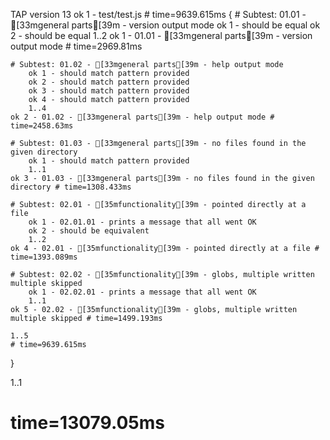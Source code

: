 TAP version 13
ok 1 - test/test.js # time=9639.615ms {
    # Subtest: 01.01 - [33mgeneral parts[39m - version output mode
        ok 1 - should be equal
        ok 2 - should be equal
        1..2
    ok 1 - 01.01 - [33mgeneral parts[39m - version output mode # time=2969.81ms
    
    # Subtest: 01.02 - [33mgeneral parts[39m - help output mode
        ok 1 - should match pattern provided
        ok 2 - should match pattern provided
        ok 3 - should match pattern provided
        ok 4 - should match pattern provided
        1..4
    ok 2 - 01.02 - [33mgeneral parts[39m - help output mode # time=2458.63ms
    
    # Subtest: 01.03 - [33mgeneral parts[39m - no files found in the given directory
        ok 1 - should match pattern provided
        1..1
    ok 3 - 01.03 - [33mgeneral parts[39m - no files found in the given directory # time=1308.433ms
    
    # Subtest: 02.01 - [35mfunctionality[39m - pointed directly at a file
        ok 1 - 02.01.01 - prints a message that all went OK
        ok 2 - should be equivalent
        1..2
    ok 4 - 02.01 - [35mfunctionality[39m - pointed directly at a file # time=1393.089ms
    
    # Subtest: 02.02 - [35mfunctionality[39m - globs, multiple written multiple skipped
        ok 1 - 02.02.01 - prints a message that all went OK
        1..1
    ok 5 - 02.02 - [35mfunctionality[39m - globs, multiple written multiple skipped # time=1499.193ms
    
    1..5
    # time=9639.615ms
}

1..1
# time=13079.05ms
